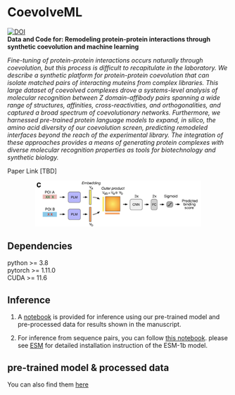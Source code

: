 # CoevolveML
[![DOI](https://zenodo.org/badge/DOI/10.5281/zenodo.8035449.svg)](https://doi.org/10.5281/zenodo.8035449)  
**Data and Code for: Remodeling protein-protein interactions through synthetic coevolution and machine learning**  

*Fine-tuning of protein-protein interactions occurs naturally through coevolution, but this process is difficult to recapitulate in the laboratory. We describe a synthetic platform for protein-protein coevolution that can isolate matched pairs of interacting muteins from complex libraries. This large dataset of coevolved complexes drove a systems-level analysis of molecular recognition between Z domain-affibody pairs spanning a wide range of structures, affinities, cross-reactivities, and orthogonalities, and captured a broad spectrum of coevolutionary networks. Furthermore, we harnessed pre-trained protein language models to expand, in silico, the amino acid diversity of our coevolution screen, predicting remodeled interfaces beyond the reach of the experimental library. The integration of these approaches provides a means of generating protein complexes with diverse molecular recognition properties as tools for biotechnology and synthetic biology.*

Paper Link [TBD]



<p align='center'>
<img src="https://github.com/akds/CoevolveML/blob/main/img/Fig.png" width="75%" >
 </p> 


## Dependencies
python  >= 3.8  
pytorch >= 1.11.0  
CUDA >= 11.6  


## Inference
1. A [notebook](https://github.com/akds/CoevolveML/blob/main/examples/Model_Inference.ipynb) is provided for inference using our pre-trained model and pre-processed data for results shown in the manuscript.  

2. For inference from sequence pairs, you can follow [this notebook](https://github.com/akds/CoevolveML/blob/main/examples/Sequence_Inference.ipynb). please see [ESM](https://github.com/facebookresearch/esm) for detailed installation instruction of the ESM-1b model. 

## pre-trained model & processed data
You can also find them [here](https://drive.google.com/drive/folders/1Jgi4gWmv3jszj244YSmhLOv05PZwXXXg?usp=sharing)
